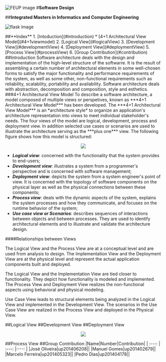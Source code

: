 ![FEUP image](https://sigarra.up.pt/feup/pt/WEB_GESSI_DOCS.download_file?p_name=F-370784536/logo_cores_oficiais.jpg)
#**Software Design**

##**Integrated Masters in Informatics and Computer Engineering**

![flask image](http://flask.pocoo.org/static/logo/flask.png)

<a name="index"/>
##**Index**
1. [Intoduction](#introduction)
  * [4+1 Architectural  View Model](#4+1viewmodel)
2. [Logical View](#logicalView)
3. [Development View](#developmentView)
4. [Deployment View](#deploymentView)
5. [Process View](#processView)
6. [Group Contribution](#contribution)

<a name="introduction"/>
##Introduction
  Software architecture deals with the design and implementation of the high-level structure of the softwarre. It is the result of assembling a certain number of architectural elements in some well-chosen forms to satisfy the major functionality and performance requirements of the system, as well as some other, non-functional requirements such as reliability, scalability, portability and availability. Software architecture deals with abstraction, decomposition and composition, style and esthetics.

<a name="4+1viewmodel"/>
###4+1 Architectural View Model 
  To describe a software architecture, a model composed of multiple views or perspetives, known as ***4+1 Architectural View Model*** has been developed. The ***4+1 Architectural View Model*** is an *architecture style* to organize an application's architecture representation into views to meet individual stakeholder's needs. The four views of the model are logical, development, process and deployment view. In addition selected use cases or scenarios are used to illustrate the architecture serving as the ***plus one*** view.  
  The following figure shows how this model is structured:
  
  <p align="center">
    <img src="https://github.com/rodavoce/flask/blob/development/esof/res/model.png">
  </p>
  
* ***Logical view***: concerned with the functionality that the system provides to end-users; 
* ***Development view***: illustrates a system from a programmer's perspective and is concerned with software management;
* ***Deployment view***: depicts the system from a system engineer's point of view. It is concerned with the topology of software components on the physical layer as well as the physical connections between these components;
* ***Process view***: deals with the dynamic aspects of the system, explains the system processes and how they communicate, and focuses on the runtime behavior of the system;
* ***Use case view or Scenarios***: describes sequences of interactions between objects and between processes. They are used to identify architectural elements and to illustrate and validate the architecture design.
  
####Relationships between Views

  The Logical View and the Process View are at a conceptual level and are used from analysis to design. The Implementation View and the Deployment View are at the physical level and represent the actual application components built and deployed.


The Logical View and the Implementation View are tied closer to functionality. They depict how functionality is modeled and implemented. The Process View and Deployment View realizes the non-functional aspects using behavioral and physical modeling.


Use Case View leads to structural elements being analyzed in the Logical View and implemented in the Development View. The scenarios in the Use Case View are realized in the Process View and deployed in the Physical View.

<a name="logicalView"/>
##Logical View

<a name="developmentView"/>
##Development View

<a name="deploymentView"/>
##Deployment View
  <p align="center">
    <img src="https://github.com/rodavoce/flask/blob/development/esof/res/Deployment Model.png">
  </p>
<a name="processView"/>
##Process View


<a name="contribution"/>
##Group Contribution
|Name|Number|Contribution|
| :---: | :---: |:---: |
|José Oliveira|up201406208||
|Manuel Gomes|up201402679||
|Marcelo Ferreira|up201405323||
|Pedro Dias|up201404178||

